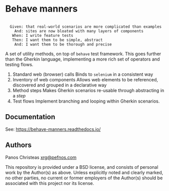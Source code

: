 Behave manners
===============

```Gherkin

  Given: that real-world scenarios are more complicated than examples
    And: sites are now bloated with many layers of components
   When: I write feature tests
   Then: I want them to be simple, abstract
    And: I want them to be thorough and precise
```

A set of utility methods, on top of `behave` test framework.
This goes further than the Gherkin language, implementing a more rich
set of operators and testing flows.


1. Standard web (browser) calls
  Binds to `selenium` in a consistent way
2. Inventory of web components
  Allows web elements to be referenced, discovered and grouped in a
  declarative way
3. Method steps
  Makes Gherkin scenarios re-usable through abstracting in a *step*
4. Test flows
  Implement branching and looping within Gherkin scenarios.


Documentation
--------------

See: https://behave-manners.readthedocs.io/


Authors
--------

Panos Christeas <xrg@pefnos.com>

This repository is provided under a BSD license, and consists of personal work
by the Author(s) as above. Unless explicitly noted and clearly marked, no other
parties, no current or former employers of the Author(s) should be associated
with this project nor its license.
